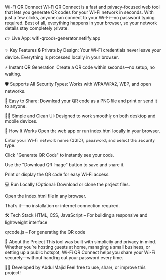  Wi-Fi QR Connect
Wi-Fi QR Connect is a fast and privacy-focused web tool that lets you generate QR codes for your Wi-Fi network in seconds. With just a few clicks, anyone can connect to your Wi-Fi—no password typing required. Best of all, everything happens in your browser, so your network details stay completely private.

👉 Live App: wifi-qrcode-generator.netlify.app

✨ Key Features
🔒 Private by Design: Your Wi-Fi credentials never leave your device. Everything is processed locally in your browser.

⚡ Instant QR Generation: Create a QR code within seconds—no setup, no waiting.

🛡️ Supports All Security Types: Works with WPA/WPA2, WEP, and open networks.

📲 Easy to Share: Download your QR code as a PNG file and print or send it to anyone.

🧑‍💻 Simple and Clean UI: Designed to work smoothly on both desktop and mobile devices.

🚀 How It Works
Open the web app or run index.html locally in your browser.

Enter your Wi-Fi network name (SSID), password, and select the security type.

Click "Generate QR Code" to instantly see your code.

Use the "Download QR Image" button to save and share it.

Print or display the QR code for easy Wi-Fi access.

💻 Run Locally (Optional)
Download or clone the project files.

Open the index.html file in any browser.

That’s it—no installation or internet connection required.

🛠 Tech Stack
HTML, CSS, JavaScript – For building a responsive and lightweight interface

qrcode.js – For generating the QR code

📌 About the Project
This tool was built with simplicity and privacy in mind. Whether you’re hosting guests at home, managing a small business, or setting up a public hotspot, Wi-Fi QR Connect helps you share your Wi-Fi securely—without handing out your password every time.

🧑‍💻 Developed by Abdul Majid
Feel free to use, share, or improve this project!
